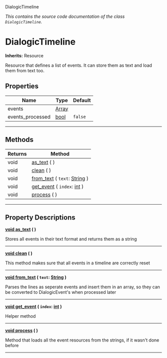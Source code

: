 
<div class="header-banner purple">
<div class="header-label purple">DialogicTimeline</div>
</div>

*This contains the source code documentation of the class `DialogicTimeline`.*
        
# DialogicTimeline
**Inherits:** Resource

Resource that defines a list of events. It can store them as text and load them from text too.
## Properties
Name | Type | Default 
--- | --- | --- 
events | [Array](https://docs.godotengine.org/en/latest/classes/class_array.html#class-array) |   
events_processed | [bool](https://docs.godotengine.org/en/latest/classes/class_bool.html#class-bool) |  `false` 
--- 

## Methods
Returns | Method 
--- | --- 
<span class="hljs-attribute">void</span> | [<span class="hljs-title">as_text</span>](#property-as_text) ( ) 
<span class="hljs-attribute">void</span> | [<span class="hljs-title">clean</span>](#property-clean) ( ) 
<span class="hljs-attribute">void</span> | [<span class="hljs-title">from_text</span>](#property-from_text) ( `text`: [String](https://docs.godotengine.org/en/latest/classes/class_string.html#class-string) ) 
<span class="hljs-attribute">void</span> | [<span class="hljs-title">get_event</span>](#property-get_event) ( `index`: [int](https://docs.godotengine.org/en/latest/classes/class_int.html#class-int) ) 
<span class="hljs-attribute">void</span> | [<span class="hljs-title">process</span>](#property-process) ( ) 
--- 
## Property Descriptions



<a class="header" id="property-as_text" href="#property-as_text">**<span class="hljs-attribute">void</span> [<span class="hljs-title">as_text</span>](#property-as_text) ( )** </a>



Stores all events in their text format and returns them as a string

---



<a class="header" id="property-clean" href="#property-clean">**<span class="hljs-attribute">void</span> [<span class="hljs-title">clean</span>](#property-clean) ( )** </a>



This method makes sure that all events in a timeline are correctly reset

---



<a class="header" id="property-from_text" href="#property-from_text">**<span class="hljs-attribute">void</span> [<span class="hljs-title">from_text</span>](#property-from_text) ( `text`: [String](https://docs.godotengine.org/en/latest/classes/class_string.html#class-string) )** </a>



Parses the lines as seperate events and insert them in an array, so they can be converted to DialogicEvent's when processed later

---



<a class="header" id="property-get_event" href="#property-get_event">**<span class="hljs-attribute">void</span> [<span class="hljs-title">get_event</span>](#property-get_event) ( `index`: [int](https://docs.godotengine.org/en/latest/classes/class_int.html#class-int) )** </a>



Helper method

---



<a class="header" id="property-process" href="#property-process">**<span class="hljs-attribute">void</span> [<span class="hljs-title">process</span>](#property-process) ( )** </a>



Method that loads all the event resources from the strings, if it wasn't done before

---

